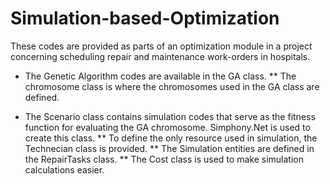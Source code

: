 # Simulation-based-Optimization
These codes are provided as parts of an optimization module in a project concerning scheduling repair and maintenance work-orders in hospitals.



* The Genetic Algorithm codes are available in the GA class.
    ** The chromosome class is where the chromosomes used in the GA class are defined.
    
 
* The Scenario class contains simulation codes that serve as the fitness function for evaluating the GA chromosome. Simphony.Net is used to create this class.
    ** To define the only resource used in simulation, the Technecian class is provided.
    ** The Simulation entities are defined in the RepairTasks class.
    ** The Cost class is used to make simulation calculations easier.

